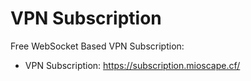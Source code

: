 # VPN Subscription
Free WebSocket Based VPN Subscription:
- VPN Subscription: https://subscription.mioscape.cf/
